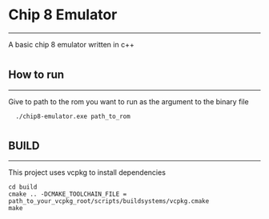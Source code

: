 # Chip 8 Emulator 
---
A basic chip 8 emulator written in c++ 
#
#
## How to run
---
Give to path to the rom you want to run as the argument to the binary file
```
  ./chip8-emulator.exe path_to_rom
```
#
#
## BUILD
---
This project uses vcpkg to install dependencies
```
cd build
cmake .. -DCMAKE_TOOLCHAIN_FILE = path_to_your_vcpkg_root/scripts/buildsystems/vcpkg.cmake
make
```